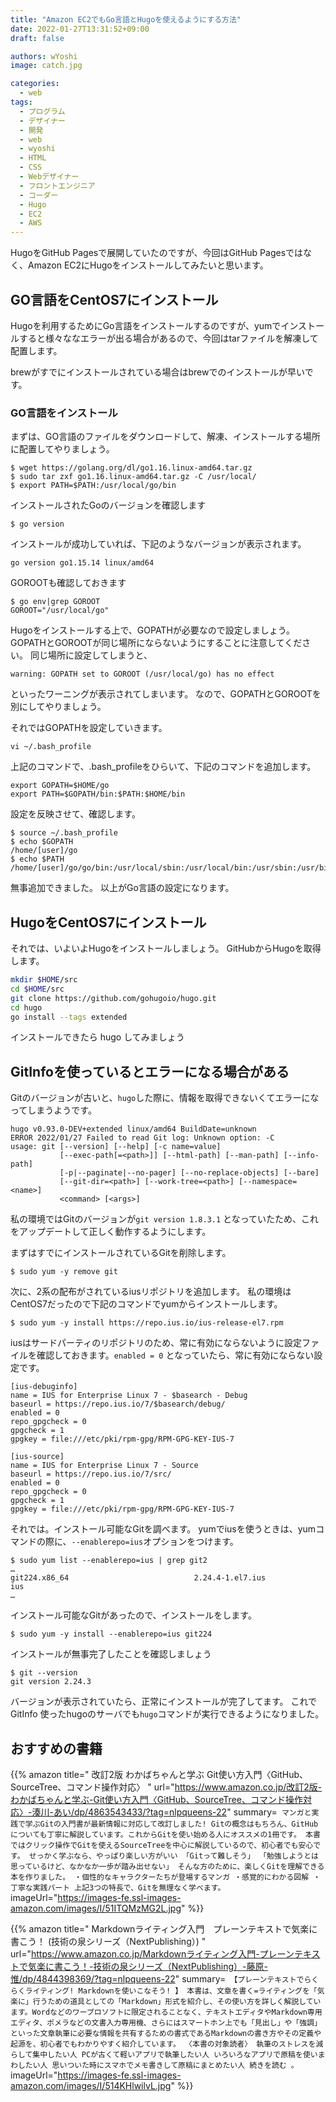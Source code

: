 ```yaml
---
title: "Amazon EC2でもGo言語とHugoを使えるようにする方法"
date: 2022-01-27T13:31:52+09:00
draft: false

authors: wYoshi
image: catch.jpg

categories:
  - web
tags:
  - プログラム
  - デザイナー
  - 開発
  - web
  - wyoshi
  - HTML
  - CSS
  - Webデザイナー
  - フロントエンジニア
  - コーダー
  - Hugo
  - EC2
  - AWS
---
```


HugoをGitHub Pagesで展開していたのですが、今回はGitHub Pagesではなく、Amazon EC2にHugoをインストールしてみたいと思います。

## GO言語をCentOS7にインストール

Hugoを利用するためにGo言語をインストールするのですが、yumでインストールすると様々ななエラーが出る場合があるので、今回はtarファイルを解凍して配置します。

brewがすでにインストールされている場合はbrewでのインストールが早いです。

### GO言語をインストール
まずは、GO言語のファイルをダウンロードして、解凍、インストールする場所に配置してやりましょう。

```
$ wget https://golang.org/dl/go1.16.linux-amd64.tar.gz
$ sudo tar zxf go1.16.linux-amd64.tar.gz -C /usr/local/
$ export PATH=$PATH:/usr/local/go/bin
```

インストールされたGoのバージョンを確認します

```
$ go version
```

インストールが成功していれば、下記のようなバージョンが表示されます。
```
go version go1.15.14 linux/amd64
```

GOROOTも確認しておきます
```
$ go env|grep GOROOT
GOROOT="/usr/local/go"
```

Hugoをインストールする上で、GOPATHが必要なので設定しましょう。
GOPATHとGOROOTが同じ場所にならないようにすることに注意してください。
同じ場所に設定してしまうと、
```
warning: GOPATH set to GOROOT (/usr/local/go) has no effect
```
といったワーニングが表示されてしまいます。
なので、GOPATHとGOROOTを別にしてやりましょう。

それではGOPATHを設定していきます。
```
vi ~/.bash_profile
```

上記のコマンドで、.bash_profileをひらいて、下記のコマンドを追加します。

```:~/.bash_profile
export GOPATH=$HOME/go
export PATH=$GOPATH/bin:$PATH:$HOME/bin
```

設定を反映させて、確認します。

```
$ source ~/.bash_profile
$ echo $GOPATH
/home/[user]/go
$ echo $PATH
/home/[user]/go/go/bin:/usr/local/sbin:/usr/local/bin:/usr/sbin:/usr/bin:/root/bin:/root/bin:/root/bin:/root/bin
```
無事追加できました。
以上がGo言語の設定になります。


## HugoをCentOS7にインストール
それでは、いよいよHugoをインストールしましょう。
GitHubからHugoを取得します。

```bash
mkdir $HOME/src
cd $HOME/src
git clone https://github.com/gohugoio/hugo.git
cd hugo
go install --tags extended
```
インストールできたら hugo してみましょう

## GitInfoを使っているとエラーになる場合がある
Gitのバージョンが古いと、```hugo```した際に、情報を取得できないくてエラーになってしまうようです。

```
hugo v0.93.0-DEV+extended linux/amd64 BuildDate=unknown
ERROR 2022/01/27 Failed to read Git log: Unknown option: -C
usage: git [--version] [--help] [-c name=value]
           [--exec-path[=<path>]] [--html-path] [--man-path] [--info-path]
           [-p|--paginate|--no-pager] [--no-replace-objects] [--bare]
           [--git-dir=<path>] [--work-tree=<path>] [--namespace=<name>]
           <command> [<args>]
```

私の環境ではGitのバージョンが```git version 1.8.3.1``` となっていたため、これをアップデートして正しく動作するようにします。

まずはすでにインストールされているGitを削除します。
```
$ sudo yum -y remove git
```

次に、2系の配布がされているiusリポジトリを追加します。
私の環境はCentOS7だったので下記のコマンドでyumからインストールします。
```
$ sudo yum -y install https://repo.ius.io/ius-release-el7.rpm
```

iusはサードパーティのリポジトリのため、常に有効にならないように設定ファイルを確認しておきます。```enabled = 0``` となっていたら、常に有効にならない設定です。
```
[ius-debuginfo]
name = IUS for Enterprise Linux 7 - $basearch - Debug
baseurl = https://repo.ius.io/7/$basearch/debug/
enabled = 0
repo_gpgcheck = 0
gpgcheck = 1
gpgkey = file:///etc/pki/rpm-gpg/RPM-GPG-KEY-IUS-7

[ius-source]
name = IUS for Enterprise Linux 7 - Source
baseurl = https://repo.ius.io/7/src/
enabled = 0
repo_gpgcheck = 0
gpgcheck = 1
gpgkey = file:///etc/pki/rpm-gpg/RPM-GPG-KEY-IUS-7
```

それでは。インストール可能なGitを調べます。
yumでiusを使うときは、yumコマンドの際に、```--enablerepo=ius```オプションをつけます。

```
$ sudo yum list --enablerepo=ius | grep git2
…
git224.x86_64                            2.24.4-1.el7.ius             ius
…
```

インストール可能なGitがあったので、インストールをします。

```
$ sudo yum -y install --enablerepo=ius git224
```
インストールが無事完了したことを確認しましょう
```
$ git --version
git version 2.24.3
```
バージョンが表示されていたら、正常にインストールが完了してます。
これで GitInfo 使ったhugoのサーバでも```hugo```コマンドが実行できるようになりました。



## おすすめの書籍
{{% amazon title=" 改訂2版 わかばちゃんと学ぶ Git使い方入門〈GitHub、SourceTree、コマンド操作対応〉 " url="https://www.amazon.co.jp/改訂2版-わかばちゃんと学ぶ-Git使い方入門〈GitHub、SourceTree、コマンド操作対応〉-湊川-あい/dp/4863543433/?tag=nlpqueens-22" summary=` マンガと実践で学ぶGitの入門書が最新情報に対応して改訂しました! Gitの概念はもちろん、GitHubについても丁寧に解説しています。これからGitを使い始める人にオススメの1冊です。 本書ではクリック操作でGitを使えるSourceTreeを中心に解説しているので、初心者でも安心です。 せっかく学ぶなら、やっぱり楽しい方がいい 「Gitって難しそう」 「勉強しようとは思っているけど、なかなか一歩が踏み出せない」 そんな方のために、楽しくGitを理解できる本を作りました。 ・個性的なキャラクターたちが登場するマンガ ・感覚的にわかる図解 ・丁寧な実践パート 上記3つの特長で、Gitを無理なく学べます。` imageUrl="https://images-fe.ssl-images-amazon.com/images/I/51ITQMzMG2L.jpg" %}}

{{% amazon title=" Markdownライティング入門　プレーンテキストで気楽に書こう！ (技術の泉シリーズ（NextPublishing）) " url="https://www.amazon.co.jp/Markdownライティング入門-プレーンテキストで気楽に書こう！-技術の泉シリーズ（NextPublishing）-藤原-惟/dp/4844398369/?tag=nlpqueens-22" summary=` 【プレーンテキストでらくらくライティング! Markdownを使いこなそう! 】 本書は、文章を書く=ライティングを「気楽に」行うための道具としての「Markdown」形式を紹介し、その使い方を詳しく解説しています。Wordなどのワープロソフトに限定されることなく、テキストエディタやMarkdown専用エディタ、ポメラなどの文書入力専用機、さらにはスマートホン上でも「見出し」や「強調」といった文章執筆に必要な情報を共有するための書式であるMarkdownの書き方やその定義や起源を、初心者でもわかりやすく紹介しています。 〈本書の対象読者〉 執筆のストレスを減らして集中したい人 PCが古くて軽いアプリで執筆したい人 いろいろなアプリで原稿を使いまわしたい人 思いついた時にスマホでメモ書きして原稿にまとめたい人 続きを読む 。` imageUrl="https://images-fe.ssl-images-amazon.com/images/I/514KHlwilvL.jpg" %}}
